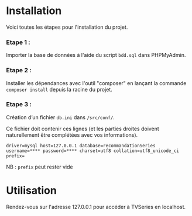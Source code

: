 # Installation

Voici toutes les étapes pour l'installation du projet.

### Etape 1 : 

Importer la base de données à l'aide du script `bdd.sql` dans PHPMyAdmin.

### Etape 2 : 

Installer les dépendances avec l'outil "composer" en lançant la commande `composer install` depuis la racine du projet.

### Etape 3 : 

Création d’un fichier `db.ini` dans `/src/conf/`.

Ce fichier doit contenir ces lignes (et les parties droites doivent naturellement être complétées avec vos informations).

`driver=mysql
host=127.0.0.1
database=recommandationSeries
username=****
password=****
charset=utf8
collation=utf8_unicode_ci
prefix=`

NB : `prefix` peut rester vide

# Utilisation

Rendez-vous sur l'adresse 127.0.0.1 pour accéder à TVSeries en localhost.